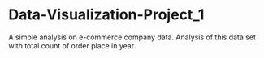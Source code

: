 # Data-Visualization-Project_1
A simple analysis on e-commerce company data. Analysis of this data set with total count of order place in year.





